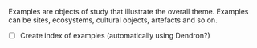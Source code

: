 
Examples are objects of study that illustrate the overall theme. Examples can be sites, ecosystems, cultural objects, artefacts and so on.

- [ ] Create index of examples (automatically using Dendron?)
